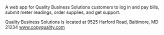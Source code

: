 A web app for Quality Business Solutions customers to log in and pay bills, submit meter readings, order supplies, and get support.

Quality Business Solutions is located at 9525 Harford Road, Baltimore, MD 21234
www.copyquality.com
